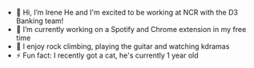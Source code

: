 - 👋 Hi, I’m Irene He and I'm excited to be working at NCR with the D3 Banking team!
- 🌱 I’m currently working on a Spotify and Chrome extension in my free time
- 💞️ I enjoy rock climbing, playing the guitar and watching kdramas
- ⚡ Fun fact: I recently got a cat, he's currently 1 year old

<!---
irene-hee/irene-hee is a ✨ special ✨ repository because its `README.md` (this file) appears on your GitHub profile.
You can click the Preview link to take a look at your changes.
--->
